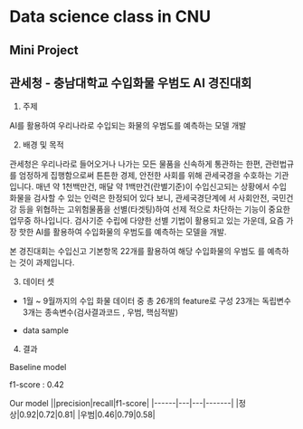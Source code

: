 # Data science class  in CNU

## Mini Project  

## 관세청 - 충남대학교 수입화물 우범도 AI 경진대회

 1. 주제

 AI를 활용하여 우리나라로 수입되는 화물의 우범도를 예측하는 모델 개발

 2.  배경 및 목적

 관세청은 우리나라로 들어오거나 나가는 모든 물품을 신속하게 통관하는 한편, 관련법규를 엄정하게 집행함으로써 튼튼한 경제, 안전한 사회를 위해 관세국경을 수호하는 기관입니다.
매년 약 1천백만건, 매달 약 1백만건(란별기준)이 수입신고되는 상황에서 수입 화물을 검사할 수 있는 인력은 한정되어 있다 보니, 관세국경단계에 서 사회안전, 국민건강 등을 위협하는 고위험물품을 선별(타겟팅)하여 선제 적으로 차단하는 기능이 중요한 업무중 하나입니다.
검사기준 수립에 다양한 선별 기법이 활용되고 있는 가운데, 요즘 가장 핫한 AI를 활용하여 수입화물의 우범도를 예측하는 모델을 개발.

본 경진대회는 수입신고 기본항목 22개를 활용하여 해당 수입화물의 우범도 를 예측하는 것이 과제입니다.


3. 데이터 셋

- 1월 ~ 9월까지의  수입 화물 데이터 중 총 26개의 feature로 구성 23개는 독립변수 3개는 종속변수(검사결과코드 , 우범, 핵심적발)

- data sample


4. 결과

Baseline model

f1-score : 0.42


Our model
||precision|recall|f1-score|
|------|---|---|-------|
|정상|0.92|0.72|0.81|
|우범|0.46|0.79|0.58|
